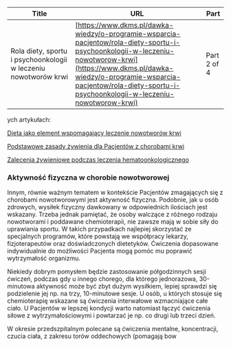 | **Title**       | **URL**           | **Part**              |
|-----------------|-------------------|-----------------------|
| Rola diety, sportu i psychoonkologii w leczeniu nowotworów krwi         | [https://www.dkms.pl/dawka-wiedzy/o-programie-wsparcia-pacjentow/rola-diety-sportu-i-psychoonkologii-w-leczeniu-nowotworow-krwi](https://www.dkms.pl/dawka-wiedzy/o-programie-wsparcia-pacjentow/rola-diety-sportu-i-psychoonkologii-w-leczeniu-nowotworow-krwi)    | Part 2 of 4          |

ych artykułach:


[Dieta jako element wspomagający leczenie nowotworów krwi](/dawka-wiedzy/o-programie-wsparcia-pacjentow/dieta-jako-element-wspomagajacy-leczenie-nowotworow-krwi "Dieta jako element wspomagający leczenie nowotworów krwi")


[Podstawowe zasady żywienia dla Pacjentów z chorobami krwi](/dawka-wiedzy/o-programie-wsparcia-pacjentow/podstawowe-zasady-zywienia-dla-pacjentow-z-chorobami-krwi "Podstawowe zasady żywienia dla Pacjentów z chorobami krwi")


[Zalecenia żywieniowe podczas leczenia hematoonkologicznego](/dawka-wiedzy/o-programie-wsparcia-pacjentow/zalecenia-zywieniowe-podczas-leczenia-hematoonkologicznego "Skutki uboczne chemioterapii i radioterapii a prawidłowa dieta")


### Aktywność fizyczna w chorobie nowotworowej


Innym, równie ważnym tematem w kontekście Pacjentów zmagających się z chorobami nowotworowymi jest aktywność fizyczna. Podobnie, jak u osób zdrowych, wysiłek fizyczny dawkowany w odpowiednich ilościach jest wskazany. Trzeba jednak pamiętać, że osoby walczące z różnego rodzaju nowotworami i poddawane chemioterapii, nie zawsze mają w sobie siły do uprawiania sportu. W takich przypadkach najlepiej skorzystać ze specjalnych programów, które powstają we współpracy lekarzy, fizjoterapeutów oraz doświadczonych dietetyków. Ćwiczenia dopasowane indywidualnie do możliwości Pacjenta mogą pomóc mu poprawić wytrzymałość organizmu.


Niekiedy dobrym pomysłem będzie zastosowanie półgodzinnych sesji ćwiczeń, podczas gdy u innego chorego, dla którego jednorazowa, 30\-minutowa aktywność może być zbyt dużym wysiłkiem, lepiej sprawdzi się podzielenie jej np. na trzy, 10\-minutowe sesje. U osób, u których stosuje się chemioterapię wskazane są ćwiczenia interwałowe wzmacniające całe ciało. U Pacjentów w lepszej kondycji warto natomiast łączyć ćwiczenia siłowe z wytrzymałościowymi i powtarzać je np. co drugi lub trzeci dzień. 


W okresie przedszpitalnym polecane są ćwiczenia mentalne, koncentracji, czucia ciała, z zakresu torów oddechowych (pomagają bow